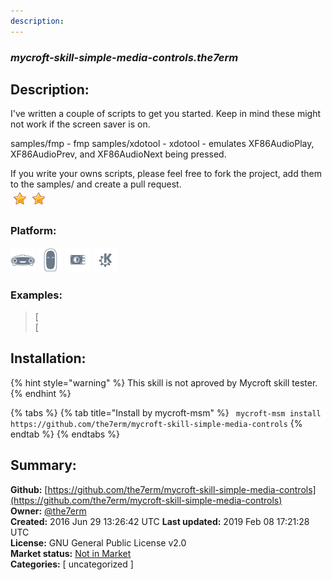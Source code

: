 ```yaml
---
description: 
---
```


### _mycroft-skill-simple-media-controls.the7erm_  
## Description:  
I've written a couple of scripts to get you started.  Keep in mind these might not work if the screen saver is on.

samples/fmp - fmp
samples/xdotool - xdotool - emulates XF86AudioPlay, XF86AudioPrev, and XF86AudioNext being pressed.

If you write your owns scripts, please feel free to fork the project, add them to the samples/ and create a pull request.  
![](../.gitbook/assets/star.png)![](../.gitbook/assets/star.png)  
  
### Platform:  
 ![Mark I](../.gitbook/assets/mark-1-icon.png)  ![Mark II](../.gitbook/assets/mark-2-icon.png)  ![Picroft](../.gitbook/assets/picroft-icon.png)  ![plasmoid](../.gitbook/assets/kde.png)   
### Examples:  
> [  
> [  
  
## Installation:  
{% hint style="warning" %}
This skill is not aproved by Mycroft skill tester.
{% endhint %}
    
{% tabs %}
{% tab title="Install by mycroft-msm" %}
``` mycroft-msm install https://github.com/the7erm/mycroft-skill-simple-media-controls```
{% endtab %}
  {% endtabs %}
    
## Summary:  
**Github:** [https://github.com/the7erm/mycroft-skill-simple-media-controls](https://github.com/the7erm/mycroft-skill-simple-media-controls)  
**Owner:** [@the7erm](https://github.com/the7erm)  
**Created:** 2016 Jun 29 13:26:42 UTC  **Last updated:** 2019 Feb 08 17:21:28 UTC  
**License:** GNU General Public License v2.0  
**Market status:** [Not in Market](https://market.mycroft.ai/skill/)  
**Categories:** [ uncategorized ]   
